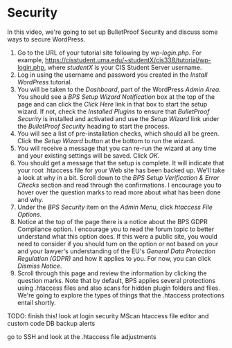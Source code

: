 # Security

In this video, we're going to set up BulletProof Security and discuss some ways to secure WordPress.

1. Go to the URL of your tutorial site following by _wp-login.php_. For example, <https://cisstudent.uma.edu/~studentX/cis338/tutorial/wp-login.php>, where _studentX_ is your CIS Student Server username.
2. Log in using the username and password you created in the _Install WordPress_ tutorial.
3. You will be taken to the _Dashboard_, part of the WordPress _Admin Area_. You should see a _BPS Setup Wizard Notification_ box at the top of the page and can click the _Click Here_ link in that box to start the setup wizard. If not, check the _Installed Plugins_ to ensure that _BulletProof Security_ is installed and activated and use the _Setup Wizard_ link under the _BulletProof Security_ heading to start the process.
4. You will see a list of pre-installation checks, which should all be green. Click the _Setup Wizard_ button at the bottom to run the wizard.
5. You will receive a message that you can re-run the wizard at any time and your existing settings will be saved. Click _OK_.
6. You should get a message that the setup is complete. It will indicate that your root .htaccess file for your Web site has been backed up. We'll take a look at why in a bit. Scroll down to the _BPS Setup Verification & Error Checks_ section and read through the confirmations. I encourage you to hover over the question marks to read more about what has been done and why.
7. Under the _BPS Security_ item on the _Admin Menu_, click _htaccess File Options_.
8. Notice at the top of the page there is a notice about the BPS GDPR Compliance option. I encourage you to read the forum topic to better understand what this option does. If this were a public site, you would need to consider if you should turn on the option or not based on your and your lawyer's understanding of the EU's _General Data Protection Regulation (GDPR)_ and how it applies to you. For now, you can click _Dismiss Notice_.
9. Scroll through this page and review the information by clicking the question marks. Note that by default, BPS applies several protections using .htaccess files and also scans for hidden plugin folders and files. We're going to explore the types of things that the .htaccess protections entail shortly.


TODO: finish this!
look at login security
MScan
htaccess file editor and custom code
DB backup
alerts

go to SSH and look at the .htaccess file adjustments